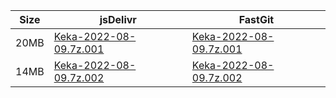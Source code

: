 |    Size   |     jsDelivr  | FastGit |
|  ---  |  ---  |  ---  |
| 20MB | [Keka-2022-08-09.7z.001](https://cdn.jsdelivr.net/gh/mainians/Keka@main/Keka-2022-08-09.7z.001) | [Keka-2022-08-09.7z.001](https://raw.fastgit.org/mainians/Keka/main/Keka-2022-08-09.7z.001) |
| 14MB | [Keka-2022-08-09.7z.002](https://cdn.jsdelivr.net/gh/mainians/Keka@main/Keka-2022-08-09.7z.002) | [Keka-2022-08-09.7z.002](https://raw.fastgit.org/mainians/Keka/main/Keka-2022-08-09.7z.002) |
